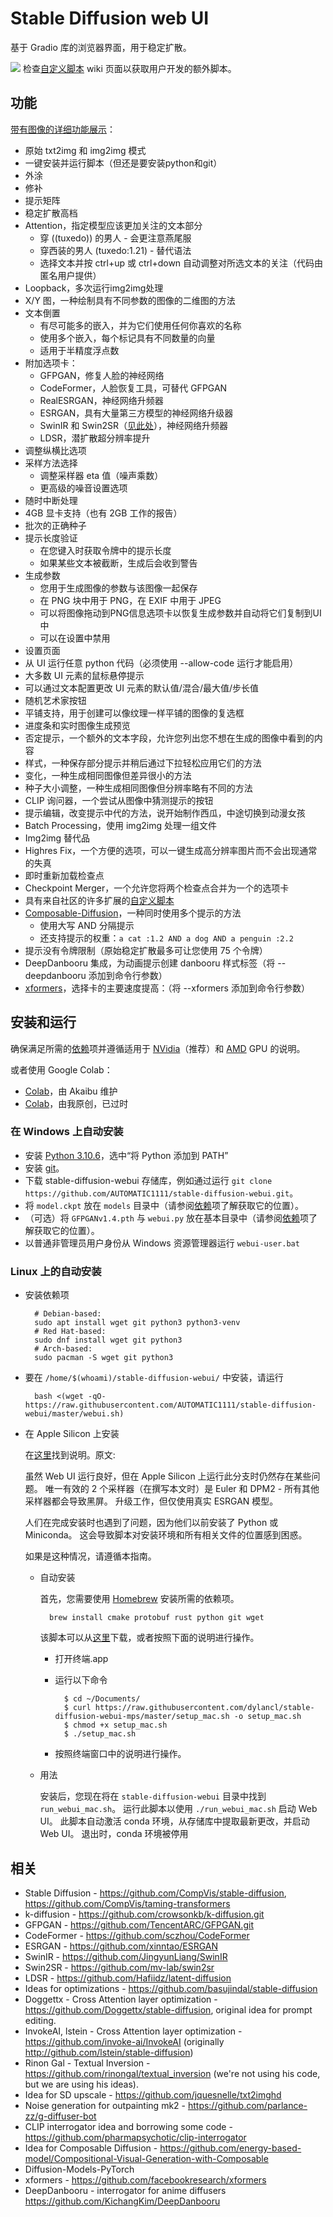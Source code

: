 # Stable Diffusion web UI
基于 Gradio 库的浏览器界面，用于稳定扩散。

![](./pic/txt2img_Screenshot.png)
检查[自定义脚本](https://github.com/AUTOMATIC1111/stable-diffusion-webui/wiki/Custom-Scripts) wiki 页面以获取用户开发的额外脚本。
## 功能
[带有图像的详细功能展示](https://github.com/AUTOMATIC1111/stable-diffusion-webui/wiki/Features)：

- 原始 txt2img 和 img2img 模式
- 一键安装并运行脚本（但还是要安装python和git）
- 外涂
- 修补
- 提示矩阵
- 稳定扩散高档
- Attention，指定模型应该更加关注的文本部分
	- 穿 ((tuxedo)) 的男人 - 会更注意燕尾服
	- 穿西装的男人 (tuxedo:1.21) - 替代语法
	- 选择文本并按 ctrl+up 或 ctrl+down 自动调整对所选文本的关注（代码由匿名用户提供）
- Loopback，多次运行img2img处理
- X/Y 图，一种绘制具有不同参数的图像的二维图的方法
- 文本倒置
	- 有尽可能多的嵌入，并为它们使用任何你喜欢的名称
	- 使用多个嵌入，每个标记具有不同数量的向量
	- 适用于半精度浮点数
- 附加选项卡：
	- GFPGAN，修复人脸的神经网络
	- CodeFormer，人脸恢复工具，可替代 GFPGAN
	- RealESRGAN，神经网络升频器
	- ESRGAN，具有大量第三方模型的神经网络升级器
	- SwinIR 和 Swin2SR（[见此处](https://github.com/AUTOMATIC1111/stable-diffusion-webui/pull/2092)），神经网络升频器
	- LDSR，潜扩散超分辨率提升
- 调整纵横比选项
- 采样方法选择
	- 调整采样器 eta 值（噪声乘数）
	- 更高级的噪音设置选项
- 随时中断处理
- 4GB 显卡支持（也有 2GB 工作的报告）
- 批次的正确种子
- 提示长度验证
	- 在您键入时获取令牌中的提示长度
	- 如果某些文本被截断，生成后会收到警告
- 生成参数
	- 您用于生成图像的参数与该图像一起保存
	- 在 PNG 块中用于 PNG，在 EXIF 中用于 JPEG
	- 可以将图像拖动到PNG信息选项卡以恢复生成参数并自动将它们复制到UI中
	- 可以在设置中禁用
- 设置页面
- 从 UI 运行任意 python 代码（必须使用 --allow-code 运行才能启用）
- 大多数 UI 元素的鼠标悬停提示
- 可以通过文本配置更改 UI 元素的默认值/混合/最大值/步长值
- 随机艺术家按钮
- 平铺支持，用于创建可以像纹理一样平铺的图像的复选框
- 进度条和实时图像生成预览
- 否定提示，一个额外的文本字段，允许您列出您不想在生成的图像中看到的内容
- 样式，一种保存部分提示并稍后通过下拉轻松应用它们的方法
- 变化，一种生成相同图像但差异很小的方法
- 种子大小调整，一种生成相同图像但分辨率略有不同的方法
- CLIP 询问器，一个尝试从图像中猜测提示的按钮
- 提示编辑，改变提示中代的方法，说开始制作西瓜，中途切换到动漫女孩
- Batch Processing，使用 img2img 处理一组文件
- Img2img 替代品
- Highres Fix，一个方便的选项，可以一键生成高分辨率图片而不会出现通常的失真
- 即时重新加载检查点
- Checkpoint Merger，一个允许您将两个检查点合并为一个的选项卡
- 具有来自社区的许多扩展的[自定义脚本](https://github.com/AUTOMATIC1111/stable-diffusion-webui/wiki/Custom-Scripts)
- [Composable-Diffusion](https://energy-based-model.github.io/Compositional-Visual-Generation-with-Composable-Diffusion-Models/)，一种同时使用多个提示的方法
	- 使用大写 AND 分隔提示
	- 还支持提示的权重：`a cat :1.2 AND a dog AND a penguin :2.2`
- 提示没有令牌限制（原始稳定扩散最多可让您使用 75 个令牌）
- DeepDanbooru 集成，为动画提示创建 danbooru 样式标签（将 --deepdanbooru 添加到命令行参数）
- [xformers](https://github.com/AUTOMATIC1111/stable-diffusion-webui/wiki/Xformers)，选择卡的主要速度提高：（将 --xformers 添加到命令行参数）

## 安装和运行
确保满足所需的[依赖](https://github.com/AUTOMATIC1111/stable-diffusion-webui/wiki/Dependencies)项并遵循适用于 [NVidia](https://github.com/AUTOMATIC1111/stable-diffusion-webui/wiki/Install-and-Run-on-NVidia-GPUs)（推荐）和 [AMD](https://github.com/AUTOMATIC1111/stable-diffusion-webui/wiki/Install-and-Run-on-AMD-GPUs) GPU 的说明。

或者使用 Google Colab：

- [Colab](https://colab.research.google.com/drive/1kw3egmSn-KgWsikYvOMjJkVDsPLjEMzl)，由 Akaibu 维护
- [Colab](https://colab.research.google.com/drive/1Iy-xW9t1-OQWhb0hNxueGij8phCyluOh)，由我原创，已过时

### 在 Windows 上自动安装
- 安装 [Python 3.10.6](https://www.python.org/downloads/windows/)，选中“将 Python 添加到 PATH”
- 安装 [git](https://git-scm.com/download/win)。
- 下载 stable-diffusion-webui 存储库，例如通过运行 `git clone https://github.com/AUTOMATIC1111/stable-diffusion-webui.git`。
- 将 `model.ckpt` 放在 `models` 目录中（请参阅[依赖](https://github.com/AUTOMATIC1111/stable-diffusion-webui/wiki/Dependencies)项了解获取它的位置）。
- （可选）将 `GFPGANv1.4.pth` 与 `webui.py` 放在基本目录中（请参阅[依赖](https://github.com/AUTOMATIC1111/stable-diffusion-webui/wiki/Dependencies)项了解获取它的位置）。
- 以普通非管理员用户身份从 Windows 资源管理器运行 `webui-user.bat`

### Linux 上的自动安装
- 安装依赖项

		# Debian-based:
		sudo apt install wget git python3 python3-venv
		# Red Hat-based:
		sudo dnf install wget git python3
		# Arch-based:
		sudo pacman -S wget git python3
- 要在 `/home/$(whoami)/stable-diffusion-webui/` 中安装，请运行

		bash <(wget -qO- https://raw.githubusercontent.com/AUTOMATIC1111/stable-diffusion-webui/master/webui.sh)
- 在 Apple Silicon 上安装

	在[这里](https://github.com/AUTOMATIC1111/stable-diffusion-webui/wiki/Installation-on-Apple-Silicon)找到说明。原文:
	
	虽然 Web UI 运行良好，但在 Apple Silicon 上运行此分支时仍然存在某些问题。 唯一有效的 2 个采样器（在撰写本文时）是 Euler 和 DPM2 - 所有其他采样器都会导致黑屏。 升级工作，但仅使用真实 ESRGAN 模型。

	人们在完成安装时也遇到了问题，因为他们以前安装了 Python 或 Miniconda。 这会导致脚本对安装环境和所有相关文件的位置感到困惑。

	如果是这种情况，请遵循本指南。
	
	- 自动安装

		首先，您需要使用 [Homebrew](https://brew.sh/) 安装所需的依赖项。

			brew install cmake protobuf rust python git wget

		该脚本可以从[这里](https://github.com/dylancl/stable-diffusion-webui-mps/blob/master/setup_mac.sh)下载，或者按照下面的说明进行操作。

		- 打开终端.app
		- 运行以下命令

				$ cd ~/Documents/
				$ curl https://raw.githubusercontent.com/dylancl/stable-diffusion-webui-mps/master/setup_mac.sh -o setup_mac.sh
				$ chmod +x setup_mac.sh
				$ ./setup_mac.sh
		- 按照终端窗口中的说明进行操作。
	- 用法

		安装后，您现在将在 `stable-diffusion-webui` 目录中找到 `run_webui_mac.sh`。 运行此脚本以使用 `./run_webui_mac.sh` 启动 Web UI。 此脚本自动激活 conda 环境，从存储库中提取最新更改，并启动 Web UI。 退出时，conda 环境被停用	
	
	
	
## 相关
- Stable Diffusion - https://github.com/CompVis/stable-diffusion, https://github.com/CompVis/taming-transformers
- k-diffusion - https://github.com/crowsonkb/k-diffusion.git
- GFPGAN - https://github.com/TencentARC/GFPGAN.git
- CodeFormer - https://github.com/sczhou/CodeFormer
- ESRGAN - https://github.com/xinntao/ESRGAN
- SwinIR - https://github.com/JingyunLiang/SwinIR
- Swin2SR - https://github.com/mv-lab/swin2sr
- LDSR - https://github.com/Hafiidz/latent-diffusion
- Ideas for optimizations - https://github.com/basujindal/stable-diffusion
- Doggettx - Cross Attention layer optimization - https://github.com/Doggettx/stable-diffusion, original idea for prompt editing.
- InvokeAI, lstein - Cross Attention layer optimization - https://github.com/invoke-ai/InvokeAI (originally http://github.com/lstein/stable-diffusion)
- Rinon Gal - Textual Inversion - https://github.com/rinongal/textual_inversion (we're not using his code, but we are using his ideas).
- Idea for SD upscale - https://github.com/jquesnelle/txt2imghd
- Noise generation for outpainting mk2 - https://github.com/parlance-zz/g-diffuser-bot
- CLIP interrogator idea and borrowing some code - https://github.com/pharmapsychotic/clip-interrogator
- Idea for Composable Diffusion - https://github.com/energy-based-model/Compositional-Visual-Generation-with-Composable
- Diffusion-Models-PyTorch
- xformers - https://github.com/facebookresearch/xformers
- DeepDanbooru - interrogator for anime diffusers https://github.com/KichangKim/DeepDanbooru

  